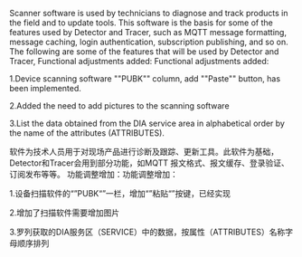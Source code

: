 Scanner software is used by technicians to diagnose and track products in the field and to update tools. 
This software is the basis for some of the features used by Detector and Tracer, such as MQTT message formatting, 
message caching, login authentication, subscription publishing, and so on. The following are some of the features that will be used by Detector and Tracer,
Functional adjustments added: Functional adjustments added:

1.Device scanning software ""PUBK"" column, add ""Paste"" button, has been implemented.

2.Added the need to add pictures to the scanning software

3.List the data obtained from the DIA service area in alphabetical order by the name of the attributes (ATTRIBUTES).







软件为技术人员用于对现场产品进行诊断及跟踪、更新工具。此软件为基础，Detector和Tracer会用到部分功能，如MQTT 报文格式、报文缓存、登录验证、订阅发布等等。
功能调整增加：功能调整增加：

1.设备扫描软件的“”PUBK“”一栏，增加“”粘贴“”按键，已经实现

2.增加了扫描软件需要增加图片

3.罗列获取的DIA服务区（SERVICE）中的数据，按属性（ATTRIBUTES）名称字母顺序排列
